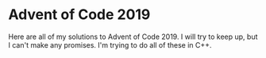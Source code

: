 # Advent of Code 2019

Here are all of my solutions to Advent of Code 2019. I will try
to keep up, but I can't make any promises. I'm trying to do all of
these in C++.
